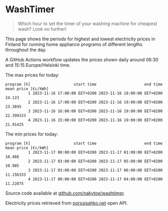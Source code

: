 
# WashTimer

> Which hour to set the timer of your washing machine for cheapest wash? Look no further!

This page shows the periods for highest and lowest electricity prices in Finland 
for running home appliance programs of different lengths throughout the day. 

A GitHub Actions workflow updates the prices shown daily around 06:30 and 15:15 Europe/Helsinki time.

The max prices for today:

	program [h]                   start time                     end time mean price [€c/kWh]
	          1 2023-11-16 17:00:00 EET+0200 2023-11-16 18:00:00 EET+0200              24.123
	          2 2023-11-16 17:00:00 EET+0200 2023-11-16 19:00:00 EET+0200             23.3695
	          3 2023-11-16 16:00:00 EET+0200 2023-11-16 19:00:00 EET+0200           22.399333
	          4 2023-11-16 15:00:00 EET+0200 2023-11-16 19:00:00 EET+0200            21.91425

The min prices for today:

	program [h]                   start time                     end time mean price [€c/kWh]
	          1 2023-11-17 00:00:00 EET+0200 2023-11-17 01:00:00 EET+0200              10.468
	          2 2023-11-17 03:00:00 EET+0200 2023-11-17 05:00:00 EET+0200              10.985
	          3 2023-11-17 03:00:00 EET+0200 2023-11-17 06:00:00 EET+0200           11.156333
	          4 2023-11-17 00:00:00 EET+0200 2023-11-17 04:00:00 EET+0200            11.22875


Source code available at [github.com/nakytoe/washtimer](https://github.com/nakytoe/washtimer).

Electricity prices retrieved from [porssisahko.net](https://porssisahko.net/api) open API.
